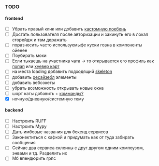 ### TODO

#### frontend

- [ ] Убрать правый клик или добавить [кастомную поебень](https://www.solid-ui.com/docs/components/context-menu)
- [ ] Достать пользователя после авторизации и закинуть его в локал сторейдж и там деражать
- [ ] поразносить часто используемыфе куски говна в компоненты ойееее
- [ ] Поубирать моки
- [ ] Если тыкаешь на участника чата -> то открывается его профиль как [попап](https://www.solid-ui.com/docs/components/popover) или [хуевер карт](https://www.solid-ui.com/docs/components/hover-card)
- [ ] на места loading добавить подходящий [skeleton](https://www.solid-ui.com/docs/components/skeleton)
- [ ] добавить [ресайзебл](https://www.solid-ui.com/docs/components/resizable) элементы
- [ ] добавить вебсокеты
- [ ] убрать возможность открывать новые окна
- [ ] шорт каты добавить + [комманды?](https://www.solid-ui.com/docs/components/command)
- [x] ночную/дневную/системную тему

#### backend

- [ ] Настроить RUFF
- [ ] Настроить Mypy
- [ ] Дать имбовые названия для бекенд сервисов
- [ ] Законектиться с кафкой и придумать как от туда забирать сообщения
- [ ] Сейчас два сервиса склеины с друг другом одним компоузом, энвами и тд. Разделить их
- [ ] Мб впендюрить грпс
